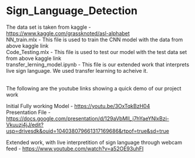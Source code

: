 # Sign_Language_Detection
The data set is taken from kaggle - https://www.kaggle.com/grassknoted/asl-alphabet  <br>
NN_train.mlx - This file is used to train the CNN model with the data from above kaggle link  <br>
Code_Testing.mlx - This file is used to test our model with the test data set from above kaggle link  <br>
transfer_lerning_model.ipynb - This file is our extended work that interprets live sign language. We used transfer learning to acheive it.  <br>

 <br>
The following are the youtube links showing a quick demo of our project work  <br>

Initial Fully working Model - https://youtu.be/3OxTqkBzH04  <br>
Presentation File - https://docs.google.com/presentation/d/129aVbMll_j7hYaeYNlxBzi-Vkuuzj4jJ/edit?usp=drivesdk&ouid=104038079661317169686&rtpof=true&sd=true  <br>

Extended work, with live interpretition of sign language through webcam feed - https://www.youtube.com/watch?v=a52OE93uhFI  <br>


